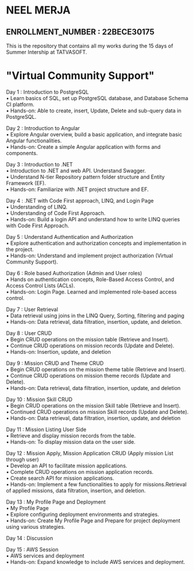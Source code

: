 <h1> NEEL MERJA</h1>
<h2>ENROLLMENT_NUMBER : 22BECE30175</h2>

This is the repository that contains all my works during the 15 days of Summer Intership at TATVASOFT.


<h1>"Virtual Community Support"</h1>


Day 1 : Introduction to PostgreSQL<br>
    • Learn basics of SQL, set up PostgreSQL database, and Database Schema CI platform.<br>
    • Hands-on: Able to create, insert, Update, Delete and sub-query data in PostgreSQL.
    
Day 2 : Introduction to Angular<br>
    • Explore Angular overview, build a basic application, and integrate basic Angular functionalities.<br>
    • Hands-on: Create a simple Angular application with forms and components.
    
Day 3 : Introduction to .NET<br>
    • Introduction to .NET and web API. Understand Swagger.<br>
    • Understand N-tier Repository pattern folder structure and Entity Framework (EF).<br>
    • Hands-on: Familiarize with .NET project structure and EF.
    
Day 4 : .NET with Code First approach, LINQ, and Login Page<br>
    • Understanding of LINQ.<br>
    • Understanding of Code First Approach.<br>
    • Hands-on: Build a login API and understand how to write LINQ queries with Code First Approach.
    
Day 5 : Understand Authentication and Authorization<br>
    • Explore authentication and authorization concepts and implementation in the project.<br>
    • Hands-on: Understand and implement project authorization (Virtual Community Support).
    
Day 6 : Role based Authorization (Admin and User roles)<br>
    • Hands on authentication concepts, Role-Based Access Control, and Access Control Lists (ACLs).<br>
    • Hands-on: Login Page. Learned and implemented role-based access control.
    
Day 7 : User Retrieval<br>
    • Data retrieval using joins in the LINQ Query, Sorting, filtering and paging<br>
    • Hands-on: Data retrieval, data filtration, insertion, update, and deletion.

Day 8 : User CRUD<br>
    • Begin CRUD operations on the mission table (Retrieve and Insert).<br>
    • Continue CRUD operations on mission records (Update and Delete).<br>
    • Hands-on: Insertion, update, and deletion

Day 9 : Mission CRUD and Theme CRUD<br>
    • Begin CRUD operations on the mission theme table (Retrieve and Insert).<br>
    • Continue CRUD operations on mission theme records (Update and Delete).<br>
    • Hands-on: Data retrieval, data filtration, insertion, update, and deletion

Day 10 : Mission Skill CRUD<br>
    • Begin CRUD operations on the mission Skill table (Retrieve and Insert).<br>
    • Continued CRUD operations on mission Skill records (Update and Delete).<br>
    • Hands-on: Data retrieval, data filtration, insertion, update, and deletion

Day 11 : Mission Listing User Side <br>
    • Retrieve and display mission records from the table.<br>
    • Hands-on: To display mission data on the user side.
    
Day 12 : Mission Apply, Mission Application CRUD (Apply mission List through user) <br>
    • Develop an API to facilitate mission applications.<br>
    • Complete CRUD operations on mission application records.<br>
    • Create search API for mission applications.<br>
    • Hands-on: Implement a few functionalities to apply for missions.Retrieval of applied missions, data filtration, insertion, and deletion.

Day 13 : My Profile Page and Deployment<br>
    • My Profile Page<br>
    • Explore configuring deployment environments and strategies.<br>
    • Hands-on: Create My Profile Page and Prepare for project deployment using various strategies.

Day 14 : Discussion

Day 15 : AWS Session<br>
    • AWS services and deployment<br>
    • Hands-on: Expand knowledge to include AWS services and deployment.
